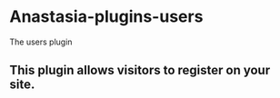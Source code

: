 # Anastasia-plugins-users
The users plugin

## This plugin allows visitors to register on your site.
